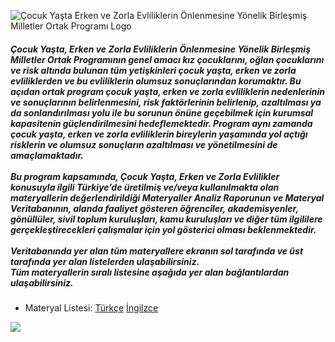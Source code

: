 ![Çocuk Yaşta Erken ve Zorla Evliliklerin Önlenmesine Yönelik Birleşmiş Milletler Ortak Programı Logo](assets/Adsız.png)



<body>
<h5>

Çocuk Yaşta, Erken ve Zorla Evliliklerin Önlenmesine Yönelik Birleşmiş Milletler Ortak Programının genel amacı kız çocuklarını, oğlan çocuklarını ve risk altında bulunan tüm yetişkinleri çocuk yaşta, erken ve zorla evliliklerden ve bu evliliklerin olumsuz sonuçlarından korumaktır. Bu açıdan ortak program çocuk yaşta, erken ve zorla evliliklerin nedenlerinin ve sonuçlarının belirlenmesini, risk faktörlerinin belirlenip, azaltılması ya da sonlandırılması yolu ile bu sorunun önüne geçebilmek için kurumsal kapasitenin güçlendirilmesini hedeflemektedir. Program aynı zamanda çocuk yaşta, erken ve zorla evliliklerin bireylerin yaşamında yol açtığı risklerin ve olumsuz sonuçların azaltılması ve yönetilmesini de amaçlamaktadır.<br/>
<br/>
Bu program kapsamında, Çocuk Yaşta, Erken ve Zorla Evlilikler konusuyla ilgili Türkiye’de üretilmiş ve/veya kullanılmakta olan materyallerin değerlendirildiği Materyaller Analiz Raporunun ve Materyal Veritabanının, alanda faaliyet gösteren öğrenciler, akademisyenler, gönüllüler, sivil toplum kuruluşları, kamu kuruluşları ve diğer tüm ilgililere gerçekleştirecekleri çalışmalar için yol gösterici olması beklenmektedir.<br/>
<br/>
Veritabanında yer alan tüm materyallere ekranın sol tarafında ve üst tarafında yer alan listelerden ulaşabilirsiniz.<br/>
Tüm materyallerin sıralı listesine aşağıda yer alan bağlantılardan ulaşabilirsiniz.


</h5>
</body>


- Materyal Listesi:  [Türkçe](.\downloads\trlist.xlsx ':ignore') [İngilzce](download\englist.xlsx ':ignore')

<!-- background color -->

![](#fff)
